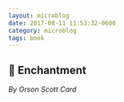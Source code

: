 ```yaml
---
layout: microblog
date: 2017-08-11 11:53:32-0600
category: microblog
tags: book
---
```

## 📖 Enchantment
*By Orson Scott Card*

